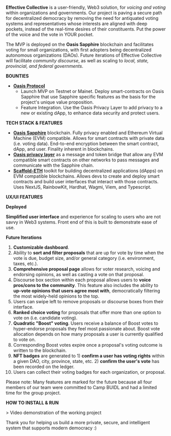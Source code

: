 **Effective Collective** is a user-friendly, Web3 solution, for _voicing and voting_ within organizations and governments. Our project is paving a secure path for decentralized democracy by removing the need for antiquated voting systems and representatives whose interests are aligned with deep pockets, instead of the real-time desires of their constituents. Put the power of the voice and the vote in YOUR pocket.

The MVP is deployed on the **Oasis Sapphire** blockchain and facilitates voting for small organizations, with first adopters being decentralized autonomous organizations (DAOs). Future iterations of Effective Collective will facilitate _community discourse_, as well as scaling to _local, state, provincial, and federal governments_.

**BOUNTIES**

- [**Oasis Protocol**](https://ethdenver2024.devfolio.co/prizes?partner=Oasis+Protocol)
  - Launch MVP on Testnet or Mainet. Deploy smart-contracts on Oasis Sapphire that use Sapphire specific features as the basis for the project's unique value proposition.
  - Feature Integration. Use the Oasis Privacy Layer to add privacy to a new or existing dApp, to enhance data security and protect users.

**TECH STACK & FEATURES**

- [**Oasis Sapphire**](https://github.com/oasisprotocol/sapphire-paratime) blockchain. Fully privacy enabled and Ethereum Virtual Machine (EVM) compatible. Allows for smart contracts with private data (i.e. voting data). End-to-end encryption between the smart contract, dApp, and user. Finality inherent in blockchains.
- [**Oasis privacy layer**](https://github.com/oasisprotocol/sapphire-paratime) as a message and token bridge that allow any EVM compatible smart contracts on other networks to pass messages and communicate with the Sapphire chain.
- [**Scaffold-ETH**](https://github.com/scaffold-eth/scaffold-eth-2) toolkit for building decentralized applications (dApps) on EVM compatible blockchains. Allows devs to create and deploy smart contracts and build user interfaces that interact with those contracts. Uses NextJS, RainbowKit, Hardhat, Wagmi, Viem, and Typescript.

**UX/UI FEATURES**

**Deployed**

**Simplified user interface** and experience for scaling to users who are not savvy in Web3 systems. Front end of this is built to demonstrate ease of use.

**Future Iterations**

1. **Customizable dashboard**.
2. Ability to **sort and filter proposals** that are up for vote by time when the vote is due, budget size, and/or general category (i.e. environment, taxes, etc.).
3. **Comprehensive proposal page** allows for voter research, voicing and endorsing opinions, as well as casting a vote on that proposal.
4. Discourse box section within each proposal allows users to **voice pros/cons to the community**. This feature also includes the ability to **up-vote opinions that users agree most with**, democratically filtering the most widely-held opinions to the top.
5. Users can swipe left to remove proposals or discourse boxes from their interface.
6. **Ranked choice voting** for proposals that offer more than one option to vote on (i.e. candidate voting).
7. **Quadratic "Boost" voting**. Users receive a balance of Boost votes to hyper-endorse proposals they feel most passionate about. Boost vote allocation depends on how many proposals a user is currently qualified to vote on.
8. Corresponding Boost votes expire once a proposal's voting outcome is written to the blockchain.
9. **NFT badges** are generated to 1) **confirm a user has voting rights** within a given DAO, city, province, state, etc. 2) **confirm the user's vote** has been recorded on the ledger.
10. Users can collect their voting badges for each organization, or proposal.

Please note: Many features are marked for the future because all four members of our team were committed to Camp BUIDL and had a limited time for the group project.

**HOW TO INSTALL & RUN**

\> Video demonstration of the working project

Thank you for helping us build a more private, secure, and intelligent system that supports modern democracy :)
